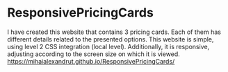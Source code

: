 # ResponsivePricingCards
I have created this website that contains 3 pricing cards. Each of them has different details related to the presented options. This website is simple, using level 2 CSS integration (local level). Additionally, it is responsive, adjusting according to the screen size on which it is viewed.
https://mihaialexandrut.github.io/ResponsivePricingCards/
